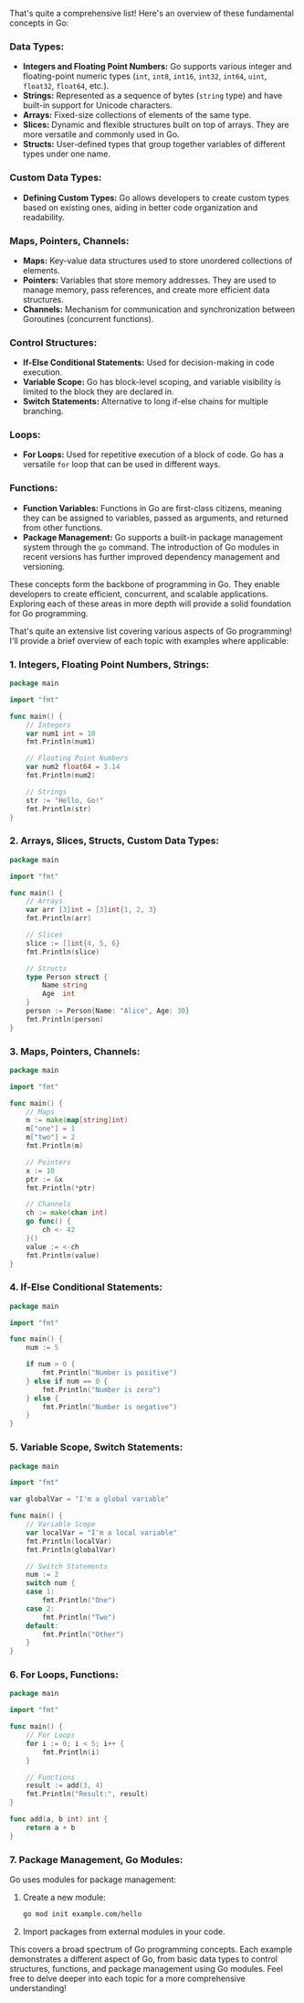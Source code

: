 That's quite a comprehensive list! Here's an overview of these fundamental concepts in Go:

### Data Types:

- **Integers and Floating Point Numbers:** Go supports various integer and floating-point numeric types (`int`, `int8`, `int16`, `int32`, `int64`, `uint`, `float32`, `float64`, etc.).
- **Strings:** Represented as a sequence of bytes (`string` type) and have built-in support for Unicode characters.
- **Arrays:** Fixed-size collections of elements of the same type.
- **Slices:** Dynamic and flexible structures built on top of arrays. They are more versatile and commonly used in Go.
- **Structs:** User-defined types that group together variables of different types under one name.

### Custom Data Types:

- **Defining Custom Types:** Go allows developers to create custom types based on existing ones, aiding in better code organization and readability.

### Maps, Pointers, Channels:

- **Maps:** Key-value data structures used to store unordered collections of elements.
- **Pointers:** Variables that store memory addresses. They are used to manage memory, pass references, and create more efficient data structures.
- **Channels:** Mechanism for communication and synchronization between Goroutines (concurrent functions).

### Control Structures:

- **If-Else Conditional Statements:** Used for decision-making in code execution.
- **Variable Scope:** Go has block-level scoping, and variable visibility is limited to the block they are declared in.
- **Switch Statements:** Alternative to long if-else chains for multiple branching.

### Loops:

- **For Loops:** Used for repetitive execution of a block of code. Go has a versatile `for` loop that can be used in different ways.

### Functions:

- **Function Variables:** Functions in Go are first-class citizens, meaning they can be assigned to variables, passed as arguments, and returned from other functions.
- **Package Management:** Go supports a built-in package management system through the `go` command. The introduction of Go modules in recent versions has further improved dependency management and versioning.

These concepts form the backbone of programming in Go. They enable developers to create efficient, concurrent, and scalable applications. Exploring each of these areas in more depth will provide a solid foundation for Go programming.

That's quite an extensive list covering various aspects of Go programming! I'll provide a brief overview of each topic with examples where applicable:

### 1. **Integers, Floating Point Numbers, Strings:**
```go
package main

import "fmt"

func main() {
    // Integers
    var num1 int = 10
    fmt.Println(num1)

    // Floating Point Numbers
    var num2 float64 = 3.14
    fmt.Println(num2)

    // Strings
    str := "Hello, Go!"
    fmt.Println(str)
}
```

### 2. **Arrays, Slices, Structs, Custom Data Types:**
```go
package main

import "fmt"

func main() {
    // Arrays
    var arr [3]int = [3]int{1, 2, 3}
    fmt.Println(arr)

    // Slices
    slice := []int{4, 5, 6}
    fmt.Println(slice)

    // Structs
    type Person struct {
        Name string
        Age  int
    }
    person := Person{Name: "Alice", Age: 30}
    fmt.Println(person)
}
```

### 3. **Maps, Pointers, Channels:**
```go
package main

import "fmt"

func main() {
    // Maps
    m := make(map[string]int)
    m["one"] = 1
    m["two"] = 2
    fmt.Println(m)

    // Pointers
    x := 10
    ptr := &x
    fmt.Println(*ptr)

    // Channels
    ch := make(chan int)
    go func() {
        ch <- 42
    }()
    value := <-ch
    fmt.Println(value)
}
```

### 4. **If-Else Conditional Statements:**
```go
package main

import "fmt"

func main() {
    num := 5

    if num > 0 {
        fmt.Println("Number is positive")
    } else if num == 0 {
        fmt.Println("Number is zero")
    } else {
        fmt.Println("Number is negative")
    }
}
```

### 5. **Variable Scope, Switch Statements:**
```go
package main

import "fmt"

var globalVar = "I'm a global variable"

func main() {
    // Variable Scope
    var localVar = "I'm a local variable"
    fmt.Println(localVar)
    fmt.Println(globalVar)

    // Switch Statements
    num := 2
    switch num {
    case 1:
        fmt.Println("One")
    case 2:
        fmt.Println("Two")
    default:
        fmt.Println("Other")
    }
}
```

### 6. **For Loops, Functions:**
```go
package main

import "fmt"

func main() {
    // For Loops
    for i := 0; i < 5; i++ {
        fmt.Println(i)
    }

    // Functions
    result := add(3, 4)
    fmt.Println("Result:", result)
}

func add(a, b int) int {
    return a + b
}
```

### 7. **Package Management, Go Modules:**

Go uses modules for package management:
1. Create a new module:
   ```bash
   go mod init example.com/hello
   ```
2. Import packages from external modules in your code.

This covers a broad spectrum of Go programming concepts. Each example demonstrates a different aspect of Go, from basic data types to control structures, functions, and package management using Go modules. Feel free to delve deeper into each topic for a more comprehensive understanding!
